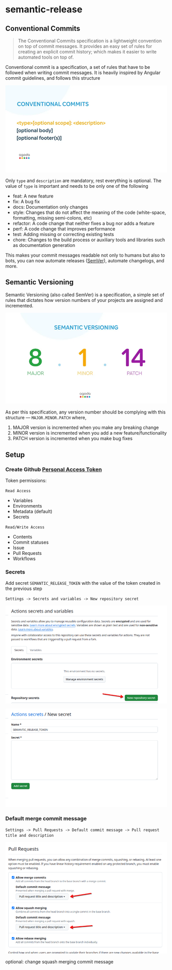 # semantic-release

## Conventional Commits

> The Conventional Commits specification is a lightweight convention
> on top of commit messages. It provides an easy set of rules for creating
> an explicit commit history; which makes it easier to write automated
> tools on top of.

Conventional commit is a specification, a set of rules that have to be
followed when writing commit messages. It is heavily inspired by Angular
commit guidelines, and follows this structure

![commits](images/conventional-commits.webp)

Only `type` and `description` are mandatory, rest everything is optional.
The value of `type` is important and needs to be only one of the following

- feat: A new feature
- fix: A bug fix
- docs: Documentation only changes
- style: Changes that do not affect the meaning of the code (white-space,
  formatting, missing semi-colons, etc)
- refactor: A code change that neither fixes a bug nor adds a feature
- perf: A code change that improves performance
- test: Adding missing or correcting existing tests
- chore: Changes to the build process or auxiliary tools and libraries
  such as documentation generation

This makes your commit messages readable not only to humans but also to bots,
you can now automate releases ([SemVer](https://semver.org/)), automate changelogs,
and more.

## Semantic Versioning

Semantic Versioning (also called SemVer) is a specification,
a simple set of rules that dictates how version numbers of your
projects are assigned and incremented.

![SemVer](images/semver.webp)

As per this specification, any version number should be complying with
this structure — `MAJOR.MINOR.PATCH` where,

1. MAJOR version is incremented when you make any breaking change
2. MINOR version is incremented when you add a new feature/functionality
3. PATCH version is incremented when you make bug fixes

## Setup

### Create Github [Personal Access Token](https://docs.github.com/en/authentication/keeping-your-account-and-data-secure/managing-your-personal-access-tokens)

Token permissions:

`Read Access`

- Variables
- Environments
- Metadata (default)
- Secrets

`Read/Write Access`

- Contents
- Commit statuses
- Issue
- Pull Requests
- Workflows

### Secrets

Add secret `SEMANTIC_RELEASE_TOKEN` with the value of the token created
in the previous step

`Settings -> Secrets and variables -> New repository secret`

![new repo secret](images/new-repo-secret.png)

![semantic release secret](images/semantic-release-secret.png)

### Default merge commit message

`Settings -> Pull Requests -> Default commit message -> Pull request title
and description`

![merge commit message](images/default-merge-commit.png)

optional: change squash merging commit message
